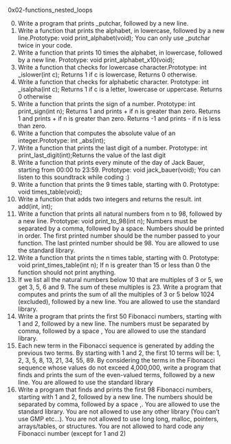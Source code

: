 0x02-functions_nested_loops

0. Write a program that prints _putchar, followed by a new line.
1. Write a function that prints the alphabet, in lowercase, followed by a new
line.Prototype: void print_alphabet(void); You can only use _putchar twice in
your code.
2. Write a function that prints 10 times the alphabet, in lowercase, followed by
a new line. Prototype: void print_alphabet_x10(void);
3. Write a function that checks for lowercase character.Prototype: int
_islower(int c); Returns 1 if c is lowercase, Returns 0 otherwise.
4. Write a function that checks for alphabetic character. Prototype: int
_isalpha(int c); Returns 1 if c is a letter, lowercase or uppercase. Returns 0
otherwise
5. Write a function that prints the sign of a number. Prototype: int
print_sign(int n); Returns 1 and prints + if n is greater than zero. Returns 1
and prints + if n is greater than zero. Returns -1 and prints - if n is less
than zero.
6. Write a function that computes the absolute value of an integer.Prototype:
int _abs(int);
7. Write a function that prints the last digit of a number. Prototype: int
print_last_digit(int);Returns the value of the last digit
8. Write a function that prints every minute of the day of Jack Bauer, starting
from 00:00 to 23:59. Prototype: void jack_bauer(void); You can listen to this
soundtrack while coding :)
9. Write a function that prints the 9 times table, starting with 0. Prototype:
void times_table(void);
10. Write a function that adds two integers and returns the result. int
add(int, int);
11. Write a function that prints all natural numbers from n to 98, followed by a
new line. Prototype: void print_to_98(int n); Numbers must be separated by a
comma, followed by a space. Numbers should be printed in order. The first
printed number should be the number passed to your function. The last printed
number should be 98. You are allowed to use the standard library.
12. Write a function that prints the n times table, starting with 0. Prototype:
void print_times_table(int n); If n is greater than 15 or less than 0 the
function should not print anything.
13. If we list all the natural numbers below 10 that are multiples of 3 or 5, we
get 3, 5, 6 and 9. The sum of these multiples is 23. Write a program that
computes and prints the sum of all the multiples of 3 or 5 below 1024
(excluded), followed by a new line. You are allowed to use the standard library.
14. Write a program that prints the first 50 Fibonacci numbers, starting with 1
and 2, followed by a new line. The numbers must be separated by comma, followed
by a space , You are allowed to use the standard library.
15. Each new term in the Fibonacci sequence is generated by adding the previous
two terms. By starting with 1 and 2, the first 10 terms will be: 1, 2, 3, 5, 8,
    13, 21, 34, 55, 89. By considering the terms in the Fibonacci sequence whose
    values do not exceed 4,000,000, write a program that finds and prints the
    sum of the even-valued terms, followed by a new line. You are allowed to use
    the standard library
16. Write a program that finds and prints the first 98 Fibonacci numbers,
	starting with 1 and 2, followed by a new line. The numbers should be
	separated by comma, followed by a space ,. You are allowed to use the
	standard library. You are not allowed to use any other library (You
	can’t use GMP etc…). You are not allowed to use long long, malloc,
	pointers, arrays/tables, or structures. You are not allowed to hard code
	any Fibonacci number (except for 1 and 2)
